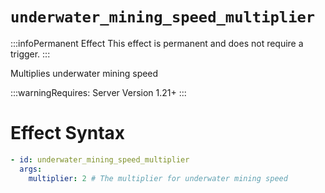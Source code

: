 # `underwater_mining_speed_multiplier`
:::infoPermanent Effect
This effect is permanent and does not require a trigger.
:::

Multiplies underwater mining speed

:::warningRequires:
Server Version 1.21+
:::

# Effect Syntax
```yaml
- id: underwater_mining_speed_multiplier
  args:
    multiplier: 2 # The multiplier for underwater mining speed
```